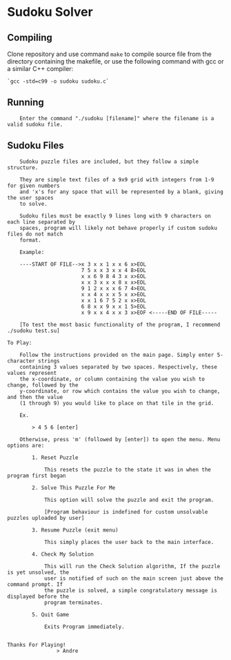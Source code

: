 
# Sudoku Solver

## Compiling

Clone repository and use command `make` to compile source file from the directory containing the makefile, or use the following command with gcc or a similar C++ compiler:

    `gcc -std=c99 -o sudoku sudoku.c`

## Running

        Enter the command "./sudoku [filename]" where the filename is a valid sudoku file.

## Sudoku Files

        Sudoku puzzle files are included, but they follow a simple structure.

        They are simple text files of a 9x9 grid with integers from 1-9 for given numbers
        and 'x's for any space that will be represented by a blank, giving the user spaces
        to solve.

        Sudoku files must be exactly 9 lines long with 9 characters on each line separated by
        spaces, program will likely not behave properly if custom sudoku files do not match
        format.

        Example:

        ----START OF FILE-->x 3 x x 1 x x 6 x>EOL
                            7 5 x x 3 x x 4 8>EOL
                            x x 6 9 8 4 3 x x>EOL
                            x x 3 x x x 8 x x>EOL
                            9 1 2 x x x 6 7 4>EOL
                            x x 4 x x x 5 x x>EOL
                            x x 1 6 7 5 2 x x>EOL
                            6 8 x x 9 x x 1 5>EOL
                            x 9 x x 4 x x 3 x>EOF <-----END OF FILE-----

        [To test the most basic functionality of the program, I recommend ./sudoku test.su]

    To Play:

        Follow the instructions provided on the main page. Simply enter 5-character strings
        containing 3 values separated by two spaces. Respectively, these values represent
        the x-coordinate, or column containing the value you wish to change, followed by the
        y-coordinate, or row which contains the value you wish to change, and then the value
        (1 through 9) you would like to place on that tile in the grid.

        Ex.

            > 4 5 6 [enter]

        Otherwise, press 'm' (followed by [enter]) to open the menu. Menu options are:

            1. Reset Puzzle
                
                This resets the puzzle to the state it was in when the program first began

            2. Solve This Puzzle For Me

                This option will solve the puzzle and exit the program.

                [Program behaviour is indefined for custom unsolvable puzzles uploaded by user]

            3. Resume Puzzle (exit menu)

                This simply places the user back to the main interface.

            4. Check My Solution

                This will run the Check Solution algorithm, If the puzzle is yet unsolved, the
                user is notified of such on the main screen just above the command prompt. If
                the puzzle is solved, a simple congratulatory message is displayed before the 
                program terminates.

            5. Quit Game

                Exits Program immediately.


    Thanks For Playing!
                    > Andre


